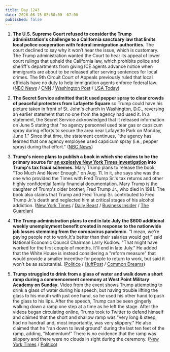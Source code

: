 ```yaml
---
title: Day 1243
date: 2020-06-15 05:50:00 -07:00
published: false
---
```


1. **The U.S. Supreme Court refused to consider the Trump administration's challenge to a California sanctuary law that limits local police cooperation with federal immigration authorities.** The court declined to say why it won’t hear the issue, which is customary. The Trump administration wanted the Court to hear its appeal of lower court rulings that upheld the California law, which prohibits police and sheriff's departments from giving ICE agents advance notice when immigrants are about to be released after serving sentences for local crimes. The 9th Circuit Court of Appeals previously ruled that local officials have no duty to help immigration agents enforce federal law. ([NBC News](https://www.nbcnews.com/politics/supreme-court/supreme-court-turns-aside-justice-department-won-t-hear-california-n1231060) / [CNN](https://www.cnn.com/2020/06/15/politics/sanctuary-cities-california-supreme-court/index.html) / [Washington Post](https://www.washingtonpost.com/politics/courts_law/justices-reject-trump-bid-to-void-california-sanctuary-law/2020/06/15/cfe0826e-af1d-11ea-98b5-279a6479a1e4_story.html) / [USA Today](https://www.usatoday.com/story/news/politics/2020/06/15/sanctuary-cities-supreme-court-trump-challenge-california/4432493002/))

2. **The Secret Service admitted that it used pepper spray to clear crowds of peaceful protesters from Lafayette Square** so Trump could have his picture taken in front of St. John's church in Washington, D.C., reversing an earlier statement that no one from the agency had used it. In a statement, the Secret Service acknowledged that it released information on June 5 stating that "no agency personnel used tear gas or capsicum spray during efforts to secure the area near Lafayette Park on Monday, June 1." Since that time, the statement continues, "the agency has learned that one agency employee used capsicum spray (i.e., pepper spray) during that effort." ([NBC News](https://www.nbcnews.com/politics/white-house/secret-service-now-says-it-did-use-pepper-spray-clear-n1231022))

3. **Trump's niece plans to publish a book in which she claims to be the primary source for [an explosive New York Times investigation](https://www.nytimes.com/interactive/2018/10/02/us/politics/donald-trump-tax-schemes-fred-trump.html) into Trump's tax fraud schemes.** Mary Trump plans to release the book, "Too Much And Never Enough," on Aug. 11. In it, she says she was the one who provided the Times with Fred Trump Sr.'s tax returns and other highly confidential family financial documentation. Mary Trump is the daughter of Trump's older brother, Fred Trump Jr., who died in 1981. The book also claims that Trump and Fred Trump Sr. contributed to Fred Trump Jr.'s death and neglected him at critical stages of his alcohol addiction. ([New York Times](https://www.nytimes.com/2020/06/15/books/mary-trump-book.html) / [Daily Beast](http://) / [Business Insider](https://www.businessinsider.com/mary-trump-presidents-niece-publishing-book-tax-docs-help-nyt-2020-6?utm_source=reddit.com) / [The Guardian](https://www.theguardian.com/books/2020/jun/15/donald-trump-niece-book-about-her-family-mary-too-much-and-never-enough))

4. **The Trump administration plans to end in late July the $600 additional weekly unemployment benefit created in response to the nationwide job losses stemming from the coronavirus pandemic.** "I mean, we're paying people not to work,It's better than their salaries would get," said National Economic Council Chairman Larry Kudlow. "That might have worked for the first couple of months. It'll end in late July." He added that the White House is instead considering a "reform measure" that would provide a smaller incentive for people to return to work, but said it won't be as substantial. ([Politico](https://www.politico.com/news/2020/06/14/kudlow-unemployment-checks-end-317641) / [HuffPost](https://www.huffpost.com/entry/larry-kudlow-unemployment-disincentive-600_n_5ee6bd23c5b61688c62137ed) / [Common Dreams](https://www.commondreams.org/news/2020/06/15/economy-still-deep-recession-millionaire-trump-adviser-complains-600-week-boost))

5. **Trump struggled to drink from a glass of water and walk down a short ramp during a commencement ceremony at West Point Military Academy on Sunday**. Video from the event shows Trump attempting to drink a glass of water during his speech, but having trouble lifting the glass to his mouth with just one hand, so he used his other hand to push the glass to his lips. After the speech, Trump can be seen gingerly walking down a ramp one step at a time as he left the stage. After the videos began circulating online, Trump took to Twitter to defend himself and claimed that the short and shallow ramp was "very long & steep, had no handrail and, most importantly, was very slippery." He also claimed that he "ran down to level ground" during the last ten feet of the ramp, adding, "Momentum!" There is no evidence that the ramp was slippery and there were no clouds in sight during the ceremony. ([New York Times](https://www.nytimes.com/2020/06/14/us/politics/trump-ramp-water-glass-health.html) / [Politico](https://www.politico.com/news/magazine/2020/06/14/trump-right-worry-glass-of-water-318695))